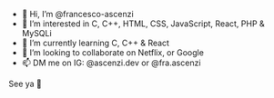 - 👋 Hi, I’m @francesco-ascenzi
- 👀 I’m interested in C, C++, HTML, CSS, JavaScript, React, PHP & MySQLi
- 🌱 I’m currently learning C, C++ & React
- 💞️ I’m looking to collaborate on Netflix, or Google
- 📫 DM me on IG: @ascenzi.dev or @fra.ascenzi

See ya 👋
